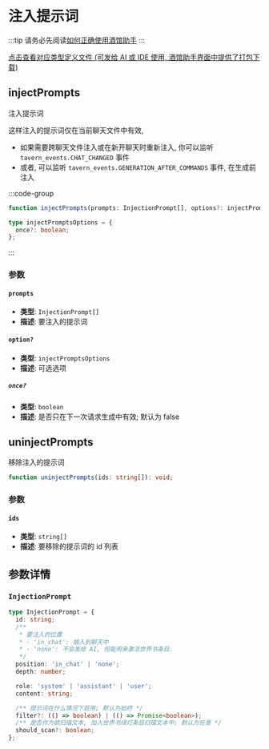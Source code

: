 # 注入提示词

:::tip
请务必先阅读[如何正确使用酒馆助手](/guide/基本用法/如何正确使用酒馆助手.md)
:::

[点击查看对应类型定义文件 (可发给 AI 或 IDE 使用, 酒馆助手界面中提供了打包下载)](https://github.com/N0VI028/JS-Slash-Runner/blob/main/%40types/function/inject.d.ts)

<CustomTOC />

## injectPrompts

注入提示词

这样注入的提示词仅在当前聊天文件中有效,

- 如果需要跨聊天文件注入或在新开聊天时重新注入, 你可以监听 `tavern_events.CHAT_CHANGED` 事件
- 或者, 可以监听 `tavern_events.GENERATION_AFTER_COMMANDS` 事件, 在生成前注入

:::code-group

```ts [injectPrompts]
function injectPrompts(prompts: InjectionPrompt[], options?: injectPromptsOptions): void;
```

```ts [injectPromptsOptions]
type injectPromptsOptions = {
  once?: boolean;
};
```

:::

### 参数

#### `prompts`

- **类型**: `InjectionPrompt[]`
- **描述**: 要注入的提示词

#### `option?`

- **类型**: `injectPromptsOptions`
- **描述**: 可选选项

##### `once?`

- **类型**: `boolean`
- **描述**: 是否只在下一次请求生成中有效; 默认为 false

## uninjectPrompts

移除注入的提示词

```ts
function uninjectPrompts(ids: string[]): void;
```

### 参数

#### `ids`

- **类型**: `string[]`
- **描述**: 要移除的提示词的 id 列表

## 参数详情

### `InjectionPrompt`

```ts
type InjectionPrompt = {
  id: string;
  /**
   * 要注入的位置
   * - 'in_chat': 插入到聊天中
   * - 'none': 不会发给 AI, 但能用来激活世界书条目.
   */
  position: 'in_chat' | 'none';
  depth: number;

  role: 'system' | 'assistant' | 'user';
  content: string;

  /** 提示词在什么情况下启用; 默认为始终 */
  filter?: (() => boolean) | (() => Promise<boolean>);
  /** 是否作为欲扫描文本, 加入世界书绿灯条目扫描文本中; 默认为任意 */
  should_scan?: boolean;
};
```
